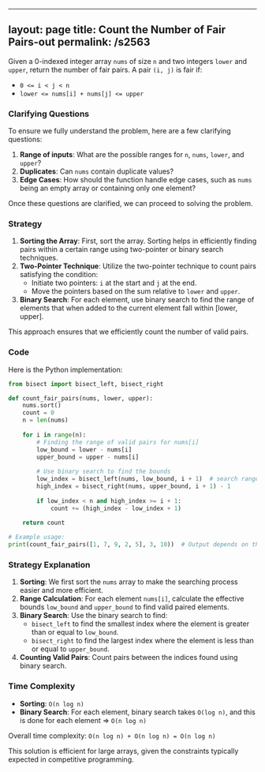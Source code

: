 
---
layout: page
title:  Count the Number of Fair Pairs-out
permalink: /s2563
---

Given a 0-indexed integer array `nums` of size `n` and two integers `lower` and `upper`, return the number of fair pairs. A pair `(i, j)` is fair if:

- `0 <= i < j < n`
- `lower <= nums[i] + nums[j] <= upper`

### Clarifying Questions

To ensure we fully understand the problem, here are a few clarifying questions:

1. **Range of inputs**: What are the possible ranges for `n`, `nums`, `lower`, and `upper`?
2. **Duplicates**: Can `nums` contain duplicate values?
3. **Edge Cases**: How should the function handle edge cases, such as `nums` being an empty array or containing only one element?

Once these questions are clarified, we can proceed to solving the problem.

### Strategy

1. **Sorting the Array**: First, sort the array. Sorting helps in efficiently finding pairs within a certain range using two-pointer or binary search techniques.
2. **Two-Pointer Technique**: Utilize the two-pointer technique to count pairs satisfying the condition:
   - Initiate two pointers: `i` at the start and `j` at the end.
   - Move the pointers based on the sum relative to `lower` and `upper`.
3. **Binary Search**: For each element, use binary search to find the range of elements that when added to the current element fall within [lower, upper].

This approach ensures that we efficiently count the number of valid pairs. 

### Code

Here is the Python implementation:

```python
from bisect import bisect_left, bisect_right

def count_fair_pairs(nums, lower, upper):
    nums.sort()
    count = 0
    n = len(nums)
    
    for i in range(n):
        # Finding the range of valid pairs for nums[i]
        low_bound = lower - nums[i]
        upper_bound = upper - nums[i]
        
        # Use binary search to find the bounds
        low_index = bisect_left(nums, low_bound, i + 1)  # search range starts from i + 1
        high_index = bisect_right(nums, upper_bound, i + 1) - 1
        
        if low_index < n and high_index >= i + 1:
            count += (high_index - low_index + 1)
    
    return count

# Example usage:
print(count_fair_pairs([1, 7, 9, 2, 5], 3, 10))  # Output depends on the specific problem; this is an example usage.
```

### Strategy Explanation

1. **Sorting**: We first sort the `nums` array to make the searching process easier and more efficient.
2. **Range Calculation**: For each element `nums[i]`, calculate the effective bounds `low_bound` and `upper_bound` to find valid paired elements.
3. **Binary Search**: Use the binary search to find:
   - `bisect_left` to find the smallest index where the element is greater than or equal to `low_bound`.
   - `bisect_right` to find the largest index where the element is less than or equal to `upper_bound`.
4. **Counting Valid Pairs**: Count pairs between the indices found using binary search.

### Time Complexity

- **Sorting**: `O(n log n)`
- **Binary Search**: For each element, binary search takes `O(log n)`, and this is done for each element => `O(n log n)`

Overall time complexity: `O(n log n) + O(n log n) = O(n log n)`

This solution is efficient for large arrays, given the constraints typically expected in competitive programming.